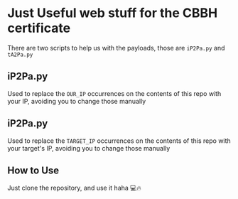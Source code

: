 # Just Useful web stuff for the CBBH certificate


There are two scripts to help us with the payloads, those are `iP2Pa.py` and `tA2Pa.py`
## iP2Pa.py
Used to replace the `OUR_IP` occurrences on the contents of this repo with your IP, avoiding you to change those manually

## iP2Pa.py
Used to replace the `TARGET_IP` occurrences on the contents of this repo with your target's IP, avoiding you to change those manually

## How to Use
Just clone the repository, and use it haha 💻🔥
